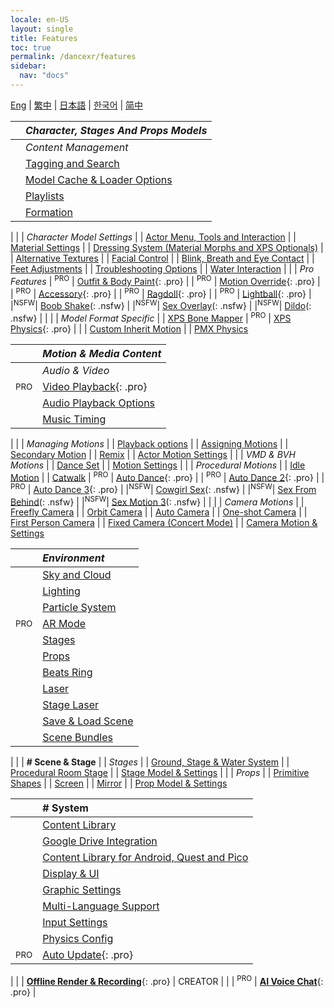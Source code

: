 ```yaml
---
locale: en-US
layout: single
title: Features
toc: true
permalink: /dancexr/features
sidebar:
  nav: "docs"
---
```


[Eng](/dancexr/features) | [繁中](/tw/dancexr/features) | [日本語](/jp/dancexr/features) | [한국어](/kr/dancexr/features) | [简中](/zh/dancexr/features)


| | ***Character, Stages And Props Models*** 
| :--- | :--- |
| | *Content Management*
| | [Tagging and Search](features/tagging) 
| | [Model Cache & Loader Options](features/loader_options) 
| | [Playlists](features/actor_playlist)
| | [Formation](features/formation)
|
| | *Character Model Settings*
| | [Actor Menu, Tools and Interaction](features/actor_tools)
| | [Material Settings](features/material_settings)
| | [Dressing System (Material Morphs and XPS Optionals)](features/optionals)
| | [Alternative Textures](features/alternative_textures)
| | [Facial Control](features/facial_control)
| | [Blink, Breath and Eye Contact](features/eyecontact)
| | [Feet Adjustments](features/feet_adjustments)
| | [Troubleshooting Options](features/troubleshooting_options)
| | [Water Interaction](features/water_interaction.md)
|
| | *Pro Features*
| <sup>PRO</sup> | [Outfit & Body Paint](features/outfit_body_paint){: .pro} |
| <sup>PRO</sup> | [Motion Override](features/motion_override){: .pro} |
| <sup>PRO</sup> | [Accessory](features/accessory.md){: .pro} |
| <sup>PRO</sup> | [Ragdoll](features/ragdoll.md){: .pro} |
| <sup>PRO</sup> | [Lightball](features/lightball.md){: .pro} |
|<sup>NSFW</sup>| [Boob Shake](features/boob_shake_sex_overlay)(: .nsfw} |
|<sup>NSFW</sup>| [Sex Overlay](features/boob_shake_sex_overlay)(: .nsfw} |
|<sup>NSFW</sup>| [Dildo](features/dildo)(: .nsfw} |
|
| | *Model Format Specific*
| | [XPS Bone Mapper](features/bone_mapper.md)
| <sup>PRO</sup> | [XPS Physics](features/xps_physics){: .pro} |
| | [Custom Inherit Motion](features/custom_inherit.md)
| | [PMX Physics](features/pmx_physics)

| | ***Motion & Media Content*** |
| :--- | :--- |
| | *Audio & Video*
| <sup>PRO</sup> | [Video Playback](features/video_playback){: .pro} |
| | [Audio Playback Options](features/audio_options)
| | [Music Timing](features/music_timing)
|
| | *Managing Motions*
| | [Playback options](features/playback_options)
| | [Assigning Motions](features/assign_motion)
| | [Secondary Motion](features/secondary_motion)
| | [Remix](features/remix)
| | [Actor Motion Settings](features/actor_motion_settings)
|
| | *VMD & BVH Motions*
| | [Dance Set](features/dance_set)
| | [Motion Settings](features/motion_settings)
|
| | *Procedural Motions*
| | [Idle Motion](features/idle_motion.md)
| | [Catwalk](features/catwalk.md)
| <sup>PRO</sup> | [Auto Dance](features/autodance){: .pro} |
| <sup>PRO</sup> | [Auto Dance 2](features/autodance2){: .pro} |
| <sup>PRO</sup> | [Auto Dance 3](features/autodance3.md){: .pro} |
|<sup>NSFW</sup>| [Cowgirl Sex](features/scg_motion)(: .nsfw} |
|<sup>NSFW</sup>| [Sex From Behind](features/sfb_motion)(: .nsfw} |
|<sup>NSFW</sup>| [Sex Motion 3](features/sm3_motion)(: .nsfw} |
|
| | *Camera Motions*
| | [Freefly Camera](features/camera)
| | [Orbit Camera](features/camera)
| | [Auto Camera](features/camera)
| | [One-shot Camera](features/camera)
| | [First Person Camera](features/camera)
| | [Fixed Camera (Concert Mode)](features/camera)
| | [Camera Motion & Settings](features/camera)

| | ***Environment*** |
| :--- | :--- |
| | [Sky and Cloud](features/skymap)
| | [Lighting](features/lighting)
| | [Particle System](features/particles)
| <sup>PRO</sup> | [AR Mode](features/ar_mode) |
| | [Stages](features/stages)
| | [Props](features/props)
| | [Beats Ring](features/beats_ring.md)
| | [Laser](features/laser.md)
| | [Stage Laser](features/laser.md)
| | [Save & Load Scene](features/save_scene.md)
| | [Scene Bundles](features/scene_bundle.md)
|
| | **# Scene & Stage**
| | *Stages*
| | [Ground, Stage & Water System](features/ground)
| | [Procedural Room Stage](features/room_stage)
| | [Stage Model & Settings](features/stages)
|
| | *Props*
| | [Primitive Shapes](features/primitive_shapes)
| | [Screen](features/screen.md)
| | [Mirror](features/mirror.md)
| | [Prop Model & Settings](features/props.md)

| | **# System** |
| :--- | :--- |
| | [Content Library](preparecontent)
| | [Google Drive Integration](features/googledrive)
| | [Content Library for Android, Quest and Pico](content_android_quest)
| | [Display & UI](features/display_settings)
| | [Graphic Settings](features/graphics)
| | [Multi-Language Support](features/languages.md)
| | [Input Settings](features/controls)
| | [Physics Config](features/system_physics)
| <sup>PRO</sup> | [Auto Update](features/autoupdate){: .pro} |
|
| | [**Offline Render & Recording**](creator.md){: .pro} | CREATOR |
|
| <sup>PRO</sup> | [**AI Voice Chat**](ai_chat){: .pro} |

